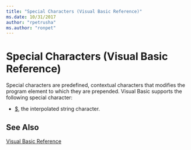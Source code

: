 ```yaml
---
title: "Special Characters (Visual Basic Reference)"
ms.date: 10/31/2017
author: "rpetrusha"
ms.author: "ronpet"
---
```


# Special Characters (Visual Basic Reference)

Special characters are predefined, contextual characters that modifies the program element to which they are prepended. Visual Basic supports the following special character: 

- [$](interpolated.md), the interpolated string character.

## See Also  
[Visual Basic Reference](../../../csharp/language-reference/index.md)   
 
